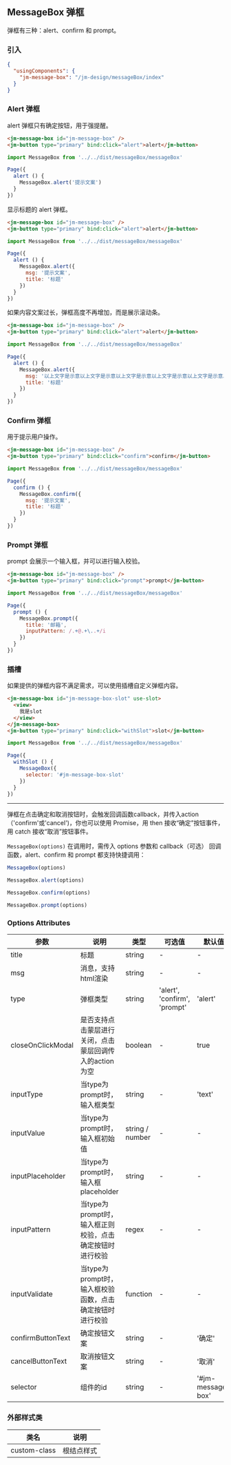 ## MessageBox 弹框

弹框有三种：alert、confirm 和 prompt。

### 引入

```json
{
  "usingComponents": {
    "jm-message-box": "/jm-design/messageBox/index"
  }
}
```

### Alert 弹框

alert 弹框只有确定按钮，用于强提醒。

```html
<jm-message-box id="jm-message-box" />
<jm-button type="primary" bind:click="alert">alert</jm-button>
```
```javascript
import MessageBox from '../../dist/messageBox/messageBox'

Page({
  alert () {
    MessageBox.alert('提示文案')
  }
})
```

显示标题的 alert 弹框。

```html
<jm-message-box id="jm-message-box" />
<jm-button type="primary" bind:click="alert">alert</jm-button>
```
```javascript
import MessageBox from '../../dist/messageBox/messageBox'

Page({
  alert () {
    MessageBox.alert({
      msg: '提示文案',
      title: '标题'
    })
  }
})
```

如果内容文案过长，弹框高度不再增加，而是展示滚动条。

```html
<jm-message-box id="jm-message-box" />
<jm-button type="primary" bind:click="alert">alert</jm-button>
```
```javascript
import MessageBox from '../../dist/messageBox/messageBox'

Page({
  alert () {
    MessageBox.alert({
      msg: '以上文字是示意以上文字是示意以上文字是示意以上文字是示意以上文字是示意以上文字是示意以上文字是示意以上文字是示意以上文字是示意以上文字是示意以上文字是示意以上文字是示意以上文字是示意以上文字是示意以上文字是示意以上文字是示意以上文字是示意以上文字是示意以上文字是示意以上文字是示意以上文字是示意以上文字是示意以上文字是示意以上文字是示意以上文以上文字是示意以上文字是示意以上文字是示意以上文字是示意以上文字是示意以上文字是示意以上文字是示意以上文字是示意以上文字是示意以上文字是示意以上文字是示意以上文字是示意以上文字是示意以上文字是示意以上文字是示意以上文字是示意以上文字是示意以上文字是示意以上文字是示意以上文字是示意以上文字是示意以上文字是示意以上文字是示意以上文字是示意以上文',
      title: '标题'
    })
  }
})
```

### Confirm 弹框

用于提示用户操作。

```html
<jm-message-box id="jm-message-box" />
<jm-button type="primary" bind:click="confirm">confirm</jm-button>
```
```javascript
import MessageBox from '../../dist/messageBox/messageBox'

Page({
  confirm () {
    MessageBox.confirm({
      msg: '提示文案',
      title: '标题'
    })
  }
})
```

### Prompt 弹框

prompt 会展示一个输入框，并可以进行输入校验。

```html
<jm-message-box id="jm-message-box" />
<jm-button type="primary" bind:click="prompt">prompt</jm-button>
```
```javascript
import MessageBox from '../../dist/messageBox/messageBox'

Page({
  prompt () {
    MessageBox.prompt({
      title: '邮箱',
      inputPattern: /.+@.+\..+/i
    })
  }
})
```

### 插槽

如果提供的弹框内容不满足需求，可以使用插槽自定义弹框内容。

```html
<jm-message-box id="jm-message-box-slot" use-slot>
  <view>
    我是slot
  </view>
</jm-message-box>
<jm-button type="primary" bind:click="withSlot">slot</jm-button>
```
```javascript
import MessageBox from '../../dist/messageBox/messageBox'

Page({
  withSlot () {
    MessageBox({
      selector: '#jm-message-box-slot'
    })
  }
})
```

---

弹框在点击确定和取消按钮时，会触发回调函数callback，并传入action（'confirm'或'cancel')，你也可以使用 Promise，用 then 接收“确定”按钮事件，用 catch 接收“取消”按钮事件。

`MessageBox(options)` 在调用时，需传入 options 参数和 callback（可选） 回调函数，alert、confirm 和 prompt 都支持快捷调用：

```javascript
MessageBox(options)

MessageBox.alert(options)

MessageBox.confirm(options)

MessageBox.prompt(options)
```

### Options Attributes

| 参数      | 说明                                 | 类型      | 可选值       | 默认值   |
|---------- |------------------------------------ |---------- |------------- |-------- |
| title      |	标题                        |	string    |	- |	- |
| msg	    | 消息，支持html渲染                      |	string    |	-         |	- |
| type      | 弹框类型                      | string    | 'alert', 'confirm', 'prompt'          | 'alert'   |
| closeOnClickModal      | 是否支持点击蒙层进行关闭，点击蒙层回调传入的action为空    | boolean    | -          | true   |
| inputType      | 当type为prompt时，输入框类型   | string    | -          | 'text'   |
| inputValue      | 当type为prompt时，输入框初始值   | string / number    | -          | -   |
| inputPlaceholder      | 当type为prompt时，输入框placeholder      | string    | -          | -   |
| inputPattern      | 当type为prompt时，输入框正则校验，点击确定按钮时进行校验      | regex    | -          | -   |
| inputValidate      | 当type为prompt时，输入框校验函数，点击确定按钮时进行校验      | function    | -          | -   |
| confirmButtonText      | 确定按钮文案      | string    | -          | '确定'   |
| cancelButtonText      | 取消按钮文案     | string    | -          | '取消'   |
| selector      | 组件的id     | string    | -          | '#jm-message-box' |

### 外部样式类

| 类名     | 说明                |
|---------|---------------------|
| custom-class | 根结点样式 |
